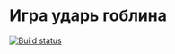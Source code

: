 # Игра ударь гоблина
[![Build status](https://ci.appveyor.com/api/projects/status/t1k8eh4ip9lb6bu1?svg=true)](https://ci.appveyor.com/project/WandererDL2017/ahj-events)
